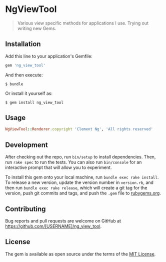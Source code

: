 # NgViewTool

> Various view specific methods for applications I use. Trying out writing new Gems.

## Installation

Add this line to your application's Gemfile:

```ruby
gem 'ng_view_tool'
```

And then execute:

    $ bundle

Or install it yourself as:

    $ gem install ng_view_tool

## Usage

```ruby
NgViewTool::Renderer.copyright 'Clement Ng', 'All rights reserved'

```

## Development

After checking out the repo, run `bin/setup` to install dependencies. Then, run `rake spec` to run the tests. You can also run `bin/console` for an interactive prompt that will allow you to experiment.

To install this gem onto your local machine, run `bundle exec rake install`. To release a new version, update the version number in `version.rb`, and then run `bundle exec rake release`, which will create a git tag for the version, push git commits and tags, and push the `.gem` file to [rubygems.org](https://rubygems.org).

## Contributing

Bug reports and pull requests are welcome on GitHub at https://github.com/[USERNAME]/ng_view_tool.

## License

The gem is available as open source under the terms of the [MIT License](https://opensource.org/licenses/MIT).
